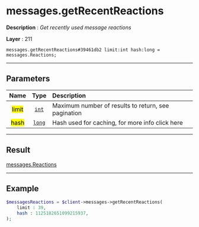 # messages.getRecentReactions

**Description** : *Get recently used message reactions*

**Layer** : 211

```tl
messages.getRecentReactions#39461db2 limit:int hash:long = messages.Reactions;
```

---

## Parameters

| Name | Type | Description |
| :---: | :---: | :--- |
| <mark>limit</mark> | [`int`](type/int) | Maximum number of results to return, see pagination |
| <mark>hash</mark> | [`long`](type/long) | Hash used for caching, for more info click here |

---

## Result

[messages.Reactions](type/messages.Reactions)

---

## Example

```php
$messagesReactions = $client->messages->getRecentReactions(
	limit : 39,
	hash : 1125182651099215937,
);
```